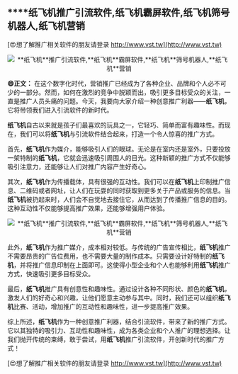 ## ****纸飞机**推广引流软件,**纸飞机**霸屏软件,**纸飞机**筛号机器人,**纸飞机**营销**

[😍想了解推广相关软件的朋友请登录 http://www.vst.tw](http://www.vst.tw)

 <center><img src="https://vst.tw/MP4/tuiguang/png/3.png" alt="**纸飞机**推广引流软件,**纸飞机**霸屏软件,**纸飞机**筛号机器人,**纸飞机**营销"></center>

**😄正文：**
在这个数字化时代，营销推广已经成为了各种企业、品牌和个人必不可少的一部分。然而，如何在激烈的竞争中脱颖而出，吸引更多目标受众的关注，一直是推广人员头痛的问题。今天，我要向大家介绍一种创意推广利器——**纸飞机**，它将带领我们进入引流软件的新时代。

**纸飞机**自古以来就是孩子们最喜欢的玩具之一，它轻巧、简单而富有趣味性。而现在，我们可以将**纸飞机**与引流软件结合起来，打造一个令人惊喜的推广方式。

首先，**纸飞机**作为媒介，能够吸引人们的眼球。无论是在室内还是室外，只要投放一架特制的**纸飞机**，它就会迅速吸引周围人的目光。这种新颖的推广方式不仅能够吸引注意力，还能够让人们对推广内容产生好奇心。

其次，**纸飞机**作为传播载体，具有很强的互动性。我们可以在**纸飞机**上印制推广信息、二维码或者网址，让人们在玩耍的同时获取到更多关于产品或服务的信息。当**纸飞机**被扔起来时，人们会不自觉地去接住它，从而达到了传播推广信息的目的。这种互动性不仅能够提高推广效果，还能够增强用户体验。

 <center><img src="https://vst.tw/MP4/tuiguang/png/2.png" alt="**纸飞机**推广引流软件,**纸飞机**霸屏软件,**纸飞机**筛号机器人,**纸飞机**营销"></center>

此外，**纸飞机**作为推广媒介，成本相对较低。与传统的广告宣传相比，**纸飞机**推广不需要昂贵的广告位费用，也不需要大量的制作成本。只需要设计好特制的**纸飞机**，并将推广信息印制在上面即可。这使得小型企业和个人也能够利用**纸飞机**推广方式，快速吸引更多目标受众。

最后，**纸飞机**推广具有创意性和趣味性。通过设计各种不同形状、颜色的**纸飞机**，激发人们的好奇心和兴趣，让他们愿意主动参与其中。同时，我们还可以组织**纸飞机**比赛、活动，增加推广的互动性和趣味性，进一步提高推广效果。

综上所述，**纸飞机**作为一种创意推广利器，结合引流软件，带来了新的推广方式。它以其独特的吸引力、互动性和趣味性，成为各类企业和个人推广的理想选择。让我们抛开传统的束缚，敢于尝试，用**纸飞机**推广引流软件，开创新时代的推广方式！

[😍想了解推广相关软件的朋友请登录 http://www.vst.tw](http://www.vst.tw)



